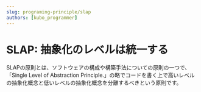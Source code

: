 ```yaml
---
slug: programing-principle/slap
authors: [kubo_programmer]
---
```


# SLAP: 抽象化のレベルは統一する
SLAPの原則とは、ソフトウェアの構成や構築手法についての原則の一つで、<br/>
「Single Level of Abstraction Principle.」の略でコードを書く上で高いレベルの抽象化概念と低いレベルの抽象化概念を分離するべきという原則です。
